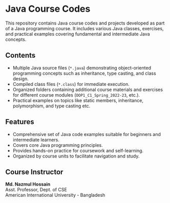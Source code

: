 # Java Course Codes

This repository contains Java course codes and projects developed as part of a Java programming course. It includes various Java classes, exercises, and practical examples covering fundamental and intermediate Java concepts.

## Contents

- Multiple Java source files (`*.java`) demonstrating object-oriented programming concepts such as inheritance, type casting, and class design.
- Compiled class files (`*.class`) for immediate execution.
- Organized folders containing additional course materials and exercises for different course modules (`OOP1_C1_Spring_2022-23`, etc.).
- Practical examples on topics like static members, inheritance, polymorphism, and type casting etc.

## Features

- Comprehensive set of Java code examples suitable for beginners and intermediate learners.
- Covers core Java programming principles.
- Provides hands-on practice for coursework and self-learning.
- Organized by course units to facilitate navigation and study.

  
## Course Instructor
**Md. Nazmul Hossain**  
Asst. Professor, Dept. of CSE  
American International University - Bangladesh

